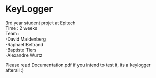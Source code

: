 # KeyLogger
3rd year student projet at Epitech  
Time : 2 weeks  
Team :  
 -David Maidenberg  
 -Raphael Beltrand  
 -Baptiste Tiers  
 -Alexandre Wurtz  
 
 Please read Documentation.pdf if you intend to test it, its a keylogger afterall :)
